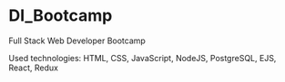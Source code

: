 # DI_Bootcamp

Full Stack Web Developer Bootcamp

Used technologies: 
HTML, CSS, JavaScript, NodeJS, PostgreSQL, EJS, React, Redux
